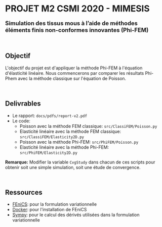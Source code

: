# PROJET M2 CSMI 2020 - MIMESIS

<span style="font-size:1.3em;">**Simulation des tissus mous à l’aide de méthodes éléments finis non-conformes innovantes (Phi-FEM)**</span>

<br>

## **Objectif**
L'objectif du projet est d'appliquer la méthode Phi-FEM à l'équation d'élasticité linéaire. Nous commencerons par comparer les résultats Phi-Phem avec la méthode classique sur l'équation de Poisson. 

<br>

## **Delivrables**
- Le rapport: `docs/pdfs/report-v2.pdf`
- Le code:
    - Poisson avec la méthode FEM classique: `src/ClassiFEM/Poisson.py`
    - Elasticité linéaire avec la méthode FEM classique: `src/ClassiFEM/Elasticity2D.py`
    - Poisson avec la méthode Phi-FEM: `src/PhiFEM/Poisson.py`
    - Elasticité linéaire avec la méthode Phi-FEM: `src/PhiFEM/Elasticity2D.py`

**Remarque:** Modifier la variable `CvgStudy` dans chacun de ces scripts pour obtenir soit une simple simulation, soit une étude de convergence. 

<br>

## **Ressources**
- [FEniCS](https://fenicsproject.org/): pour la formulation variationnelle
- [Docker](https://www.docker.com/): pour l'installation de FEniCS
- [Sympy](https://www.sympy.org/en/index.html): pour le calcul des dérivés utilisées dans la formulation variationnelle